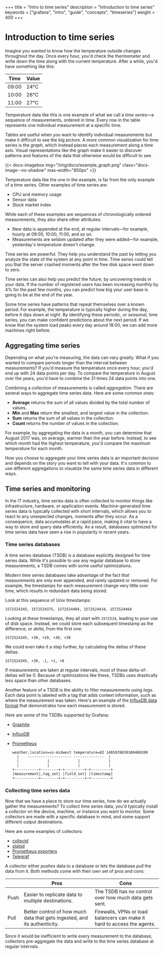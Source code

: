 +++
title = "Intro to time series"
description = "Introduction to time series"
keywords = ["grafana", "intro", "guide", "concepts", "timeseries"]
weight = 400
+++

# Introduction to time series

Imagine you wanted to know how the temperature outside changes throughout the day. Once every hour, you'd check the thermometer and write down the time along with the current temperature. After a while, you'd have something like this:

| Time  | Value |
| ----- | ----- |
| 09:00 | 24°C  |
| 10:00 | 26°C  |
| 11:00 | 27°C  |

Temperature data like this is one example of what we call a *time series*—a sequence of measurements, ordered in time. Every row in the table represents one individual measurement at a specific time.

Tables are useful when you want to identify individual measurements but make it difficult to see the big picture. A more common visualization for time series is the _graph_, which instead places each measurement along a time axis. Visual representations like the graph make it easier to discover patterns and features of the data that otherwise would be difficult to see.

{{< docs-imagebox img="/img/docs/example_graph.png" class="docs-image--no-shadow" max-width="850px" >}}

Temperature data like the one in the example, is far from the only example of a time series. Other examples of time series are:

- CPU and memory usage
- Sensor data
- Stock market index

While each of these examples are sequences of chronologically ordered measurements, they also share other attributes:

- New data is appended at the end, at regular intervals—for example, hourly at 09:00, 10:00, 11:00, and so on.
- Measurements are seldom updated after they were added—for example, yesterday's temperature doesn't change.

Time series are powerful. They help you understand the past by letting you analyze the state of the system at any point in time. Time series could tell you that the server crashed moments after the free disk space went down to zero.

Time series can also help you predict the future, by uncovering trends in your data. If the number of registered users has been increasing monthly by 4% for the past few months, you can predict how big your user base is going to be at the end of the year.

Some time series have patterns that repeat themselves over a known period. For example, the temperature is typically higher during the day, before it dips down at night. By identifying these periodic, or _seasonal_, time series, you can make confident predictions about the next period. If we know that the system load peaks every day around 18:00, we can add more machines right before.

## Aggregating time series

Depending on what you're measuring, the data can vary greatly. What if you wanted to compare periods longer than the interval between measurements? If you'd measure the temperature once every hour, you'd end up with 24 data points per day. To compare the temperature in August over the years, you'd have to combine the 31 times 24 data points into one.

Combining a collection of measurements is called _aggregation_. There are several ways to aggregate time series data. Here are some common ones:

- **Average** returns the sum of all values divided by the total number of values.
- **Min** and **Max** return the smallest, and largest value in the collection.
- **Sum** returns the sum of all values in the collection.
- **Count** returns the number of values in the collection.

For example, by aggregating the data in a month, you can determine that August 2017 was, on average, warmer than the year before. Instead, to see which month had the highest temperature, you'd compare the maximum temperature for each month.

How you choose to aggregate your time series data is an important decision and depends on the story you want to tell with your data. It's common to use different aggregations to visualize the same time series data in different ways.

## Time series and monitoring

In the IT industry, time series data is often collected to monitor things like infrastructure, hardware, or application events. Machine-generated time series data is typically collected with short intervals, which allows you to react to any unexpected changes, moments after they occur. As a consequence, data accumulates at a rapid pace, making it vital to have a way to store and query data efficiently. As a result, databases optimized for time series data have seen a rise in popularity in recent years.

### Time series databases

A time series database (TSDB) is a database explicitly designed for time series data. While it's possible to use any regular database to store measurements, a TSDB comes with some useful optimizations.

Modern time series databases take advantage of the fact that measurements are only ever appended, and rarely updated or removed. For example, the timestamps for each measurement change very little over time, which results in redundant data being stored.

Look at this sequence of Unix timestamps:

```
1572524345, 1572524375, 1572524404, 1572524434, 1572524464
```

Looking at these timestamps, they all start with `1572524`, leading to poor use of disk space. Instead, we could store each subsequent timestamp as the difference, or _delta_, from the first one:

```
1572524345, +30, +29, +30, +30
```

We could even take it a step further, by calculating the deltas of these deltas:

```
1572524345, +30, -1, +1, +0
```

If measurements are taken at regular intervals, most of these delta-of-deltas will be 0. Because of optimizations like these, TSDBs uses drastically less space than other databases.

Another feature of a TSDB is the ability to filter measurements using _tags_. Each data point is labeled with a tag that adds context information, such as where the measurement was taken. Here's an example of the [InfluxDB data format](https://docs.influxdata.com/influxdb/v1.7/write_protocols/line_protocol_tutorial/#syntax) that demonstrates how each measurement is stored.

Here are some of the TSDBs supported by Grafana:

- [Graphite](https://graphiteapp.org/)
- [InfluxDB](https://www.influxdata.com/products/influxdb-overview/)
- [Prometheus](https://prometheus.io/)

    ```
    weather,location=us-midwest temperature=82 1465839830100400200
      |    -------------------- --------------  |
      |             |             |             |
      |             |             |             |
    +-----------+--------+-+---------+-+---------+
    |measurement|,tag_set| |field_set| |timestamp|
    +-----------+--------+-+---------+-+---------+
    ```

### Collecting time series data

Now that we have a place to store our time series, how do we actually gather the measurements? To collect time series data, you'd typically install a _collector_ on the device, machine, or instance you want to monitor. Some collectors are made with a specific database in mind, and some support different output destinations.

Here are some examples of collectors:

- [collectd](https://collectd.org/)
- [statsd](https://github.com/statsd/statsd)
- [Prometheus exporters](https://prometheus.io/docs/instrumenting/exporters/)
- [Telegraf](https://github.com/influxdata/telegraf)

A collector either _pushes_ data to a database or lets the database _pull_ the data from it. Both methods come with their own set of pros and cons:

|      | Pros                                                         | Cons                                                         |
| ---- | ------------------------------------------------------------ | ------------------------------------------------------------ |
| Push | Easier to replicate data to multiple destinations.           | The TSDB has no control over how much data gets sent.        |
| Pull | Better control of how much data that gets ingested, and its authenticity. | Firewalls, VPNs or load balancers can make it hard to access the agents. |

Since it would be inefficient to write every measurement to the database, collectors pre-aggregate the data and write to the time series database at regular intervals.

